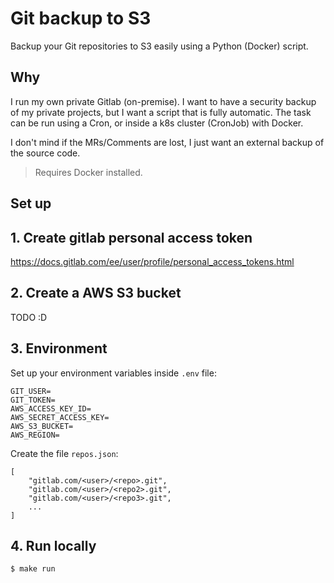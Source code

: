 # Git backup to S3

Backup your Git repositories to S3 easily using a Python (Docker) script.

## Why

I run my own private Gitlab (on-premise). I want to have a security backup of my private projects,
but I want a script that is fully automatic. The task can be run using a Cron, or inside a k8s
cluster (CronJob) with Docker.

I don't mind if the MRs/Comments are lost, I just want an external backup of the source code.

> Requires Docker installed.

## Set up

## 1. Create gitlab personal access token

https://docs.gitlab.com/ee/user/profile/personal_access_tokens.html

## 2. Create a AWS S3 bucket

TODO :D

## 3. Environment

Set up your environment variables inside `.env` file:

```
GIT_USER=
GIT_TOKEN=
AWS_ACCESS_KEY_ID=
AWS_SECRET_ACCESS_KEY=
AWS_S3_BUCKET=
AWS_REGION=
```

Create the file `repos.json`:

```
[
    "gitlab.com/<user>/<repo>.git",
    "gitlab.com/<user>/<repo2>.git",
    "gitlab.com/<user>/<repo3>.git",
    ...
]
```

## 4. Run locally

```
$ make run
```
